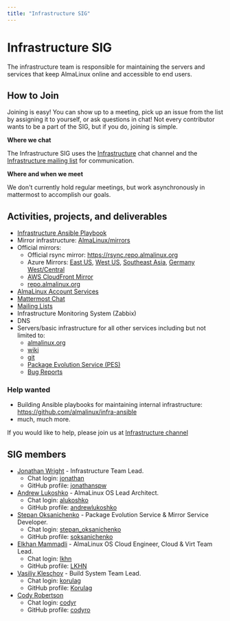 ```yaml
---
title: "Infrastructure SIG"
---
```


# Infrastructure SIG

The infrastructure team is responsible for maintaining the servers and services that keep AlmaLinux online and accessible to end users.

## How to Join

Joining is easy! You can show up to a meeting, pick up an issue from the list by assigning it to yourself, or ask questions in chat! Not every contributor wants to be a part of the SIG, but if you do, joining is simple.

**Where we chat**

The Infrastructure SIG uses the [Infrastructure](https://chat.almalinux.org/almalinux/channels/infrastructure) chat channel and the [Infrastructure mailing list](https://lists.almalinux.org/mailman3/lists/infra.lists.almalinux.org/) for communication.

**Where and when we meet**

We don't currently hold regular meetings, but work asynchronously in mattermost to accomplish our goals.

## Activities, projects, and deliverables

- [Infrastructure Ansible Playbook](https://github.com/almalinux/infra-ansible)
- Mirror infrastructure: [AlmaLinux/mirrors](https://github.com/AlmaLinux/mirrors)
- Official mirrors:
  - Official rsync mirror: https://rsync.repo.almalinux.org
  - Azure Mirrors:
    [East US](https://github.com/AlmaLinux/mirrors/blob/master/mirrors.d/eastus.azure.repo.almalinux.org.yml),
    [West US](https://github.com/AlmaLinux/mirrors/blob/master/mirrors.d/westus2.azure.repo.almalinux.org.yml),
    [Southeast Asia](https://github.com/AlmaLinux/mirrors/blob/master/mirrors.d/southeastasia.azure.repo.almalinux.org.yml),
    [Germany West/Central](https://github.com/AlmaLinux/mirrors/blob/master/mirrors.d/germanywestcentral.azure.repo.almalinux.org.yml)
  - [AWS CloudFront Mirror](https://github.com/AlmaLinux/mirrors/blob/master/mirrors.d/aws.repo.almalinux.org.yml)
  - [repo.almalinux.org](https://github.com/AlmaLinux/mirrors/blob/master/mirrors.d/repo.almalinux.org.yml)
- [AlmaLinux Account Services](https://accounts.almalinux.org)
- [Mattermost Chat](https://chat.almalinux.org)
- [Mailing Lists](https://lists.almalinux.org)
- Infrastructure Monitoring System (Zabbix)
- DNS
- Servers/basic infrastructure for all other services including but not limited to:
  - [almalinux.org](https://almalinux.org)
  - [wiki](https://wiki.almalinux.org)
  - [git](https://git.almalinux.org)
  - [Package Evolution Service (PES)](https://pes.almalinux.org)
  - [Bug Reports](https://bugs.almalinux.org)

### Help wanted

- Building Ansible playbooks for maintaining internal infrastructure: https://github.com/almalinux/infra-ansible
- much, much more.

If you would like to help, please join us at [Infrastructure channel](https://chat.almalinux.org/almalinux/channels/infrastructure)

## SIG members

- [Jonathan Wright](mailto:jonathan@almalinux.org) - Infrastructure Team Lead.
  - Chat login: [jonathan](https://chat.almalinux.org/almalinux/messages/@jonathan)
  - GitHub profile: [jonathanspw](https://github.com/jonathanspw)
- [Andrew Lukoshko](mailto:alukoshko@almalinux.org) - AlmaLinux OS Lead Architect.
  - Chat login: [alukoshko](https://chat.almalinux.org/almalinux/messages/@alukoshko)
  - GitHub profile: [andrewlukoshko](https://github.com/andrewlukoshko)
- [Stepan Oksanichenko](mailto:soksanichenko@cloudlinux.com) - Package Evolution Service & Mirror Service Developer.
  - Chat login: [stepan_oksanichenko](https://chat.almalinux.org/almalinux/messages/@stepan_oksanichenko)
  - GitHub profile: [soksanichenko](https://github.com/soksanichenko)
- [Elkhan Mammadli](mailto:elkhan@almalinux.org) - AlmaLinux OS Cloud Engineer, Cloud & Virt Team Lead.
  - Chat login: [lkhn](https://chat.almalinux.org/almalinux/messages/@lkhn)
  - GitHub profile: [LKHN](https://github.com/LKHN)
- [Vasiliy Kleschov](mailto:vkleschov@almalinux.org) - Build System Team Lead.
  - Chat login: [korulag](https://chat.almalinux.org/almalinux/messages/@korulag)
  - GitHub profile: [Korulag](https://github.com/Korulag)
- [Cody Robertson](mailto:crobertson@almalinux.org)
  - Chat login: [codyr](https://chat.almalinux.org/almalinux/messages/@codyr)
  - GitHub profile: [codyro](https://github.com/codyro)
